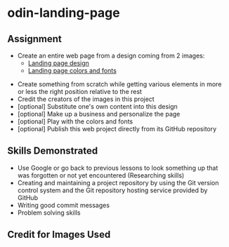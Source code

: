 # odin-landing-page
## Assignment
* Create an entire web page from a design coming from 2 images: 
  - [Landing page design](./images/top-landing-page-design.png)
  - [Landing page colors and fonts](./images/top-landing-page-colors-fonts.png)
- Create something from scratch while getting various elements in more or less the right position relative to the rest
- Credit the creators of the images in this project
- \[optional\] Substitute one's own content into this design 
- \[optional\] Make up a business and personalize the page
- \[optional\] Play with the colors and fonts
- \[optional\] Publish this web project directly from its GitHub repository
## Skills Demonstrated
- Use Google or go back to previous lessons to look something up that was forgotten or not yet encountered (Researching skills)
- Creating and maintaining a project repository by using the Git version control system and the Git repository hosting service provided by GitHub
- Writing good commit messages
- Problem solving skills

## Credit for Images Used